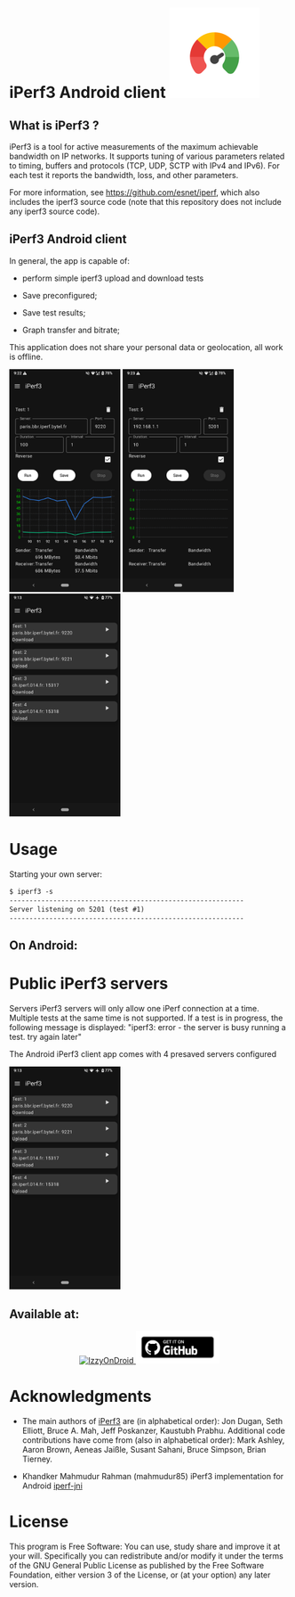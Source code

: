 

# iPerf3 Android client <img src='/fastlane/metadata/android/en-US/images/icon.png'/>
## What is iPerf3 ?

iPerf3 is a tool for active measurements of the maximum achievable bandwidth on IP networks. It supports tuning of various parameters related to timing, buffers and protocols (TCP, UDP, SCTP with IPv4 and IPv6). For each test it reports the bandwidth, loss, and other parameters.

For more information, see https://github.com/esnet/iperf, which also includes the iperf3 source code (note that this repository does not include any iperf3 source code).

## iPerf3 Android client

In general, the app is capable of:

- perform simple iperf3 upload and download tests

- Save preconfigured;

- Save test results;

- Graph transfer and bitrate;

This application does not share your personal data or geolocation, all work is offline.

<img src='/fastlane/metadata/android/en-US/images/running.png' width='200'/> <img src='/fastlane/metadata/android/en-US/images/new_test.png' width='200'/> <img src='/fastlane/metadata/android/en-US/images/fav.png' width='200'/>
 
# Usage
Starting your own server:

```
$ iperf3 -s
-----------------------------------------------------------
Server listening on 5201 (test #1)
-----------------------------------------------------------
```

## On Android:


# Public iPerf3 servers

Servers iPerf3 servers will only allow one iPerf connection at a time. Multiple tests at the same time is not supported. If a test is in progress, the following message is displayed: "iperf3: error - the server is busy running a test. try again later"

The Android iPerf3 client app comes with 4 presaved servers configured

<img src='/fastlane/metadata/android/en-US/images/fav.png' width='200'/>

## Available at:

<p align="center">
  <a href="https://apt.izzysoft.de/packages/com.example.iperf3client">
    <img src="./assets/images/getItIzzyOnDroid.png" alt="IzzyOnDroid" width="150"/>
  </a>
  <a href="https://github.com/robinsrk/Flip_2_DND/releases/">
    <img src="./assets/images/getItGithub.png" alt="GitHub" width="150"/>
  </a>
   </br>
</p>

# Acknowledgments
- The main authors of [iPerf3](https://iperf.fr/) are (in alphabetical order): Jon Dugan, Seth Elliott, Bruce A. Mah, Jeff Poskanzer, Kaustubh Prabhu. Additional code contributions have come from (also in alphabetical order): Mark Ashley, Aaron Brown, Aeneas Jaißle, Susant Sahani, Bruce Simpson, Brian Tierney.

-  Khandker Mahmudur Rahman (mahmudur85) iPerf3 implementation for Android [iperf-jni](https://github.com/mahmudur85/iperf-jni)

# License

This program is Free Software: You can use, study share and improve it at your will. Specifically you can redistribute and/or modify it under the terms of the GNU General Public License as published by the Free Software Foundation, either version 3 of the License, or (at your option) any later version.
